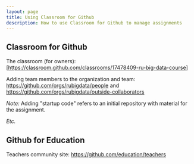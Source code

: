 ```yaml
---
layout: page
title: Using Classroom for Github
description: How to use Classroom for Github to manage assignments
---
```


## Classroom for Github

The classroom (for owners):
[https://classroom.github.com/classrooms/17478409-ru-big-data-course]

Adding team members to the organization and team:
https://github.com/orgs/rubigdata/people and https://github.com/orgs/rubigdata/outside-collaborators

*Note:*
Adding "startup code" refers to an initial repository with material for the assignment.

*Etc.*

## Github for Education

Teachers community site:
https://github.com/education/teachers

